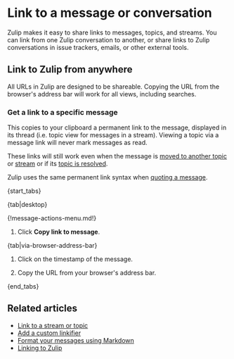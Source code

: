 # Link to a message or conversation

Zulip makes it easy to share links to messages, topics, and streams. You can
link from one Zulip conversation to another, or share links to Zulip conversations
in issue trackers, emails, or other external tools.

## Link to Zulip from anywhere

All URLs in Zulip are designed to be shareable.
Copying the URL from the browser's address bar will work
for all views, including searches.

### Get a link to a specific message

This copies to your clipboard a permanent link to the message,
displayed in its thread (i.e. topic view for messages in a stream).
Viewing a topic via a message link will never mark messages as read.

These links will still work even when the message is
[moved to another topic](/help/move-content-to-another-topic)
or [stream](/help/move-content-to-another-stream) or
if its [topic is resolved](/help/resolve-a-topic).

Zulip uses the same permanent link syntax when [quoting a
message](/help/quote-and-reply).

{start_tabs}

{tab|desktop}

{!message-actions-menu.md!}

1. Click **Copy link to message**.

{tab|via-browser-address-bar}

1. Click on the timestamp of the message.

1. Copy the URL from your browser's address bar.

{end_tabs}

## Related articles

* [Link to a stream or topic](/help/link-to-a-stream-or-topic)
* [Add a custom linkifier](/help/add-a-custom-linkifier)
* [Format your messages using Markdown](/help/format-your-message-using-markdown)
* [Linking to Zulip](/help/linking-to-zulip)
